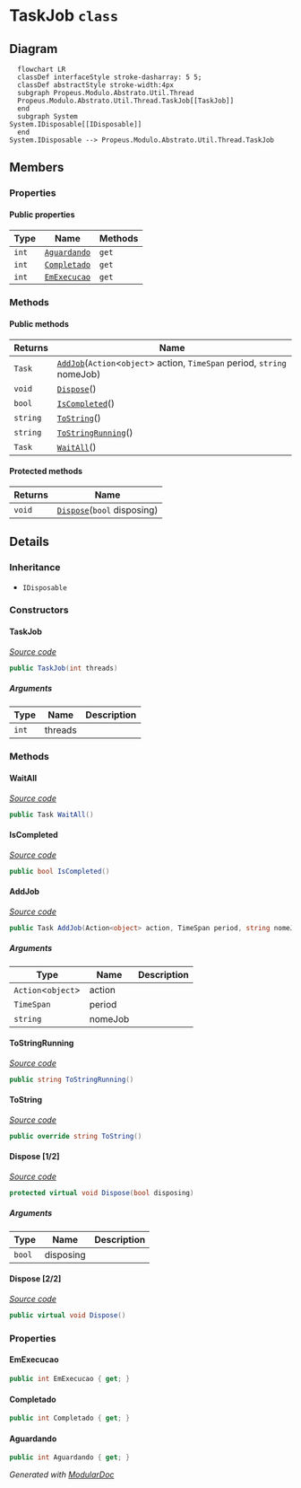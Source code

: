 # TaskJob `class`

## Diagram
```mermaid
  flowchart LR
  classDef interfaceStyle stroke-dasharray: 5 5;
  classDef abstractStyle stroke-width:4px
  subgraph Propeus.Modulo.Abstrato.Util.Thread
  Propeus.Modulo.Abstrato.Util.Thread.TaskJob[[TaskJob]]
  end
  subgraph System
System.IDisposable[[IDisposable]]
  end
System.IDisposable --> Propeus.Modulo.Abstrato.Util.Thread.TaskJob
```

## Members
### Properties
#### Public  properties
| Type | Name | Methods |
| --- | --- | --- |
| `int` | [`Aguardando`](#aguardando) | `get` |
| `int` | [`Completado`](#completado) | `get` |
| `int` | [`EmExecucao`](#emexecucao) | `get` |

### Methods
#### Public  methods
| Returns | Name |
| --- | --- |
| `Task` | [`AddJob`](#addjob)(`Action`&lt;`object`&gt; action, `TimeSpan` period, `string` nomeJob) |
| `void` | [`Dispose`](#dispose-22)() |
| `bool` | [`IsCompleted`](#iscompleted)() |
| `string` | [`ToString`](#tostring)() |
| `string` | [`ToStringRunning`](#tostringrunning)() |
| `Task` | [`WaitAll`](#waitall)() |

#### Protected  methods
| Returns | Name |
| --- | --- |
| `void` | [`Dispose`](#dispose-12)(`bool` disposing) |

## Details
### Inheritance
 - `IDisposable`

### Constructors
#### TaskJob
[*Source code*](https://github.com///blob//src/Propeus.Modulo.Abstrato/Util/Thread/TaskJob.cs#L25)
```csharp
public TaskJob(int threads)
```
##### Arguments
| Type | Name | Description |
| --- | --- | --- |
| `int` | threads |   |

### Methods
#### WaitAll
[*Source code*](https://github.com///blob//src/Propeus.Modulo.Abstrato/Util/Thread/TaskJob.cs#L49)
```csharp
public Task WaitAll()
```

#### IsCompleted
[*Source code*](https://github.com///blob//src/Propeus.Modulo.Abstrato/Util/Thread/TaskJob.cs#L55)
```csharp
public bool IsCompleted()
```

#### AddJob
[*Source code*](https://github.com///blob//src/Propeus.Modulo.Abstrato/Util/Thread/TaskJob.cs#L16707566)
```csharp
public Task AddJob(Action<object> action, TimeSpan period, string nomeJob)
```
##### Arguments
| Type | Name | Description |
| --- | --- | --- |
| `Action`&lt;`object`&gt; | action |   |
| `TimeSpan` | period |   |
| `string` | nomeJob |   |

#### ToStringRunning
[*Source code*](https://github.com///blob//src/Propeus.Modulo.Abstrato/Util/Thread/TaskJob.cs#L96)
```csharp
public string ToStringRunning()
```

#### ToString
[*Source code*](https://github.com///blob//src/Propeus.Modulo.Abstrato/Util/Thread/TaskJob.cs#L112)
```csharp
public override string ToString()
```

#### Dispose [1/2]
[*Source code*](https://github.com///blob//src/Propeus.Modulo.Abstrato/Util/Thread/TaskJob.cs#L124)
```csharp
protected virtual void Dispose(bool disposing)
```
##### Arguments
| Type | Name | Description |
| --- | --- | --- |
| `bool` | disposing |   |

#### Dispose [2/2]
[*Source code*](https://github.com///blob//src/Propeus.Modulo.Abstrato/Util/Thread/TaskJob.cs#L153)
```csharp
public virtual void Dispose()
```

### Properties
#### EmExecucao
```csharp
public int EmExecucao { get; }
```

#### Completado
```csharp
public int Completado { get; }
```

#### Aguardando
```csharp
public int Aguardando { get; }
```

*Generated with* [*ModularDoc*](https://github.com/hailstorm75/ModularDoc)
